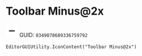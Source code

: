 # Toolbar Minus@2x
![](/img/Toolbar%20Minus@2x.png)
GUID: `8349078689336759792`
```
EditorGUIUtility.IconContent("Toolbar Minus@2x")
```
